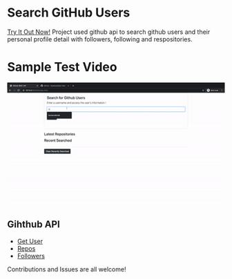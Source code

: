 # Search GitHub Users
[Try It Out Now!](https://bomercakmak.netlify.app/)
Project used github api to search github users and their personal profile detail with followers, following and respositories.</br>

# Sample Test Video

<a href="https://github.com/bomercakmak/Search-Users-GitHub-REST-API/blob/master/images/Search-Users-GitHub-REST-API-gif.gif"><img src="./images/Search-Users-GitHub-REST-API-gif.gif" title="Search-Users-GitHub-REST-API-gif"></a>

## Gihthub API

- [Get User](https://api.github.com/users/bomercakmak)
- [Repos](https://api.github.com/users/bomercakmak/repos?per_page=100)
- [Followers](https://api.github.com/users/bomercakmak/followers)

Contributions and Issues are all welcome!